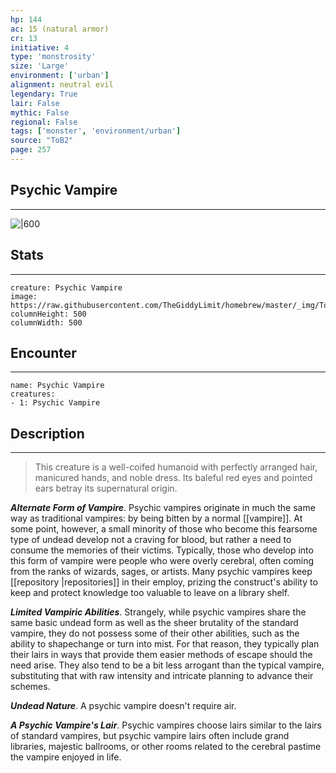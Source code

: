 ```yaml
---
hp: 144
ac: 15 (natural armor)
cr: 13
initiative: 4
type: 'monstrosity'    
size: 'Large'
environment: ['urban']
alignment: neutral evil
legendary: True
lair: False
mythic: False
regional: False
tags: ['monster', 'environment/urban']
source: "ToB2"
page: 257
---
```


## Psychic Vampire
---

![|600](https://raw.githubusercontent.com/TheGiddyLimit/homebrew/master/_img/ToB2/creature/Psychic%20Vampire.webp)

## Stats
---

```statblock
creature: Psychic Vampire
image: https://raw.githubusercontent.com/TheGiddyLimit/homebrew/master/_img/ToB2/creature/token/Psychic%20Vampire%20%28Token%29.png
columnHeight: 500
columnWidth: 500
```

## Encounter
---

```encounter-table
name: Psychic Vampire
creatures:
- 1: Psychic Vampire
```

## Description
---
>This creature is a well-coifed humanoid with perfectly arranged hair, manicured hands, and noble dress. Its baleful red eyes and pointed ears betray its supernatural origin.

**_Alternate Form of Vampire_**. Psychic vampires originate in much the same way as traditional vampires: by being bitten by a normal [[vampire]]. At some point, however, a small minority of those who become this fearsome type of undead develop not a craving for blood, but rather a need to consume the memories of their victims. Typically, those who develop into this form of vampire were people who were overly cerebral, often coming from the ranks of wizards, sages, or artists. Many psychic vampires keep [[repository \|repositories]] in their employ, prizing the construct's ability to keep and protect knowledge too valuable to leave on a library shelf.

**_Limited Vampiric Abilities_**. Strangely, while psychic vampires share the same basic undead form as well as the sheer brutality of the standard vampire, they do not possess some of their other abilities, such as the ability to shapechange or turn into mist. For that reason, they typically plan their lairs in ways that provide them easier methods of escape should the need arise. They also tend to be a bit less arrogant than the typical vampire, substituting that with raw intensity and intricate planning to advance their schemes.

**_Undead Nature_**. A psychic vampire doesn't require air.


**_A Psychic Vampire's Lair_**. Psychic vampires choose lairs similar to the lairs of standard vampires, but psychic vampire lairs often include grand libraries, majestic ballrooms, or other rooms related to the cerebral pastime the vampire enjoyed in life.




